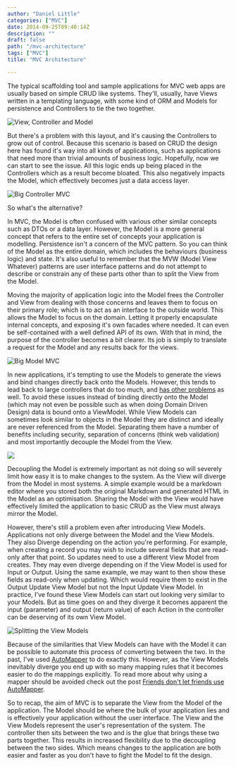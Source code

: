 ```yaml
---
author: "Daniel Little"
categories: ["MVC"]
date: 2014-09-25T09:40:14Z
description: ""
draft: false
path: "/mvc-architecture"
tags: ["MVC"]
title: "MVC Architecture"

---
```


The typical scaffolding tool and sample applications for MVC web apps are usually based on simple CRUD like systems. They'll, usually, have Views written in a templating language, with some kind of ORM and Models for persistence and Controllers to tie the two together. 

![View, Controller and Model](/content/images/2014/Sep/Basic-MVC.png)

But there's a problem with this layout, and it's causing the Controllers to grow out of control. Because this scenario is based on CRUD the design here has found it's way into all kinds of applications, such as applications that need more than trivial amounts of business logic. Hopefully, now we can start to see the issue. All this logic ends up being placed in the Controllers which as a result become bloated. This also negatively impacts the Model, which effectively becomes just a data access layer.

![Big Controller MVC](/content/images/2014/Sep/Big-Controller.png)

So what's the alternative? 

In MVC, the Model is often confused with various other similar concepts such as DTOs or a data layer. However, the Model is a more general concept that refers to the entire set of concepts your application is modelling. Persistence isn't a concern of the MVC pattern. So you can think of the Model as the entire domain, which includes the behaviours (business logic) and state. It's also useful to remember that the MVW (Model View Whatever) patterns are user interface patterns and do not attempt to describe or constrain any of these parts other than to split the View from the Model. 

Moving the majority of application logic into the Model frees the Controller and View from dealing with those concerns and leaves them to focus on their primary role; which is to act as an interface to the outside world. This allows the Model to focus on the domain. Letting it properly encapsulate internal concepts, and exposing it's own facades where needed. It can even be self-contained with a well defined API of its own. With that in mind, the purpose of the controller becomes a bit clearer. Its job is simply to translate a request for the Model and any results back for the views. 

![Big Model MVC](/content/images/2014/Sep/Big-Model.png)

In new applications, it's tempting to use the Models to generate the views and bind changes directly back onto the Models. However, this tends to lead back to large controllers that do too much, and [has other problems](http://www.infoq.com/news/2012/03/GitHub-Compromised) as well. To avoid these issues instead of binding directly onto the Model (which may not even be possible such as when doing Domain Driven Design) data is bound onto a ViewModel. While View Models can sometimes look similar to objects in the Model they are distinct and ideally are never referenced from the Model. Separating them have a number of benefits including security, separation of concerns (think web validation) and most importantly decouple the Model from the View.

![](/content/images/2014/Sep/ViewModels.png)

Decoupling the Model is extremely important as not doing so will severely limit how easy it is to make changes to the system. As the View will diverge from the Model in most systems. A simple example would be a markdown editor where you stored both the original Markdown and generated HTML in the Model as an optimisation. Sharing the Model with the View would have effectively limited the application to basic CRUD as the View must always mirror the Model. 

However, there's still a problem even after introducing View Models. Applications not only diverge between the Model and the View Models. They also Diverge depending on the action you're performing. For example, when creating a record you may wish to include several fields that are read-only after that point. So updates need to use a different View Model from creates. They may even diverge depending on if the View Model is used for Input or Output. Using the same example, we may want to then show these fields as read-only when updating. Which would require them to exist in the Output Update View Model but not the Input Update View Model. In practice, I've found these View Models can start out looking very similar to your Models. But as time goes on and they diverge it becomes apparent the input (parameter) and output (return value) of each Action in the controller can be deserving of its own View Model.

![Splitting the View Models](/content/images/2014/Sep/Split-ViewModels.png)

Because of the similarities that View Models can have with the Model it can be possible to automate this process of converting between the two. In the past, I've used [AutoMapper](http://automapper.org/) to do exactly this. However, as the View Models inevitably diverge you end up with so many mapping rules that it becomes easier to do the mappings explicitly. To read more about why using a mapper should be avoided check out the post [Friends don't let friends use AutoMapper](http://www.uglybugger.org/software/post/friends_dont_let_friends_use_automapper).

So to recap, the aim of MVC is to separate the View from the Model of the application. The Model should be where the bulk of your application lies and is effectively your application without the user interface. The View and the View Models represent the user's representation of the system. The controller then sits between the two and is the glue that brings these two parts together. This results in increased flexibility due to the decoupling between the two sides. Which means changes to the application are both easier and faster as you don't have to fight the Model to fit the design.